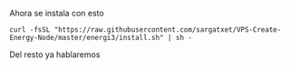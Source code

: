 Ahora se instala con esto

```
curl -fsSL "https://raw.githubusercontent.com/sargatxet/VPS-Create-Energy-Node/master/energi3/install.sh" | sh -
```

Del resto ya hablaremos
